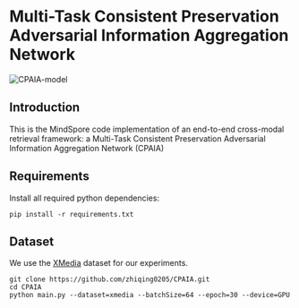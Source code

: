 # Multi-Task Consistent Preservation Adversarial Information Aggregation Network
![CPAIA-model](http://cdn.ziuch.cn/cross-modal-retrieval/CPAIA/CPAIA-model-2.2-1.png)

## Introduction
This is the MindSpore code implementation of an end-to-end cross-modal retrieval framework: a Multi-Task Consistent Preservation Adversarial Information Aggregation Network (CPAIA)

## Requirements
Install all required python dependencies:
```shell
pip install -r requirements.txt
```

## Dataset
We use the [XMedia](http://59.108.48.34/tiki/XMediaNet/xmedia_new.html?1217_1#Xmedia) dataset for our experiments.

```shell
git clone https://github.com/zhiqing0205/CPAIA.git
cd CPAIA
python main.py --dataset=xmedia --batchSize=64 --epoch=30 --device=GPU
```
